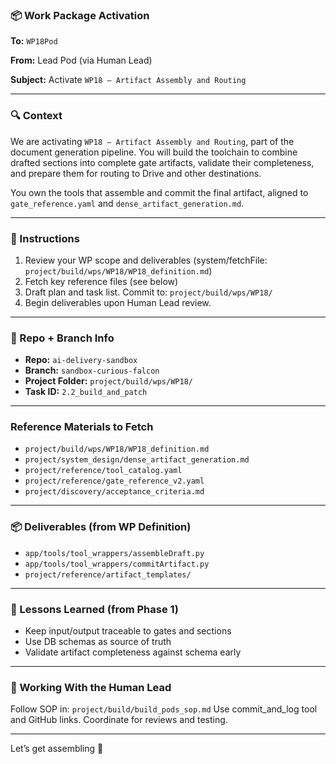 ### 📦 Work Package Activation

**To:** `WP18Pod`

**From:** Lead Pod (via Human Lead)

**Subject:** Activate `WP18 – Artifact Assembly and Routing`

---

### 🔍 Context
We are activating `WP18 – Artifact Assembly and Routing`, part of the document generation pipeline. You will build the toolchain to combine drafted sections into complete gate artifacts, validate their completeness, and prepare them for routing to Drive and other destinations.

You own the tools that assemble and commit the final artifact, aligned to `gate_reference.yaml` and `dense_artifact_generation.md`.

---

### 🗿 Instructions
1. Review your WP scope and deliverables (system/fetchFile: `project/build/wps/WP18/WP18_definition.md`)
2. Fetch key reference files (see below)
3. Draft plan and task list. Commit to: `project/build/wps/WP18/`
4. Begin deliverables upon Human Lead review.

---

### 📂 Repo + Branch Info
- **Repo:** `ai-delivery-sandbox`
- **Branch:** `sandbox-curious-falcon`
- **Project Folder:** `project/build/wps/WP18/`
- **Task ID:** `2.2_build_and_patch`

---

### Reference Materials to Fetch
- `project/build/wps/WP18/WP18_definition.md`
- `project/system_design/dense_artifact_generation.md`
- `project/reference/tool_catalog.yaml`
- `project/reference/gate_reference_v2.yaml`
- `project/discovery/acceptance_criteria.md`

---

### 📦 Deliverables (from WP Definition)
- `app/tools/tool_wrappers/assembleDraft.py`
- `app/tools/tool_wrappers/commitArtifact.py`
- `project/reference/artifact_templates/`

---

### 🧠 Lessons Learned (from Phase 1)
- Keep input/output traceable to gates and sections
- Use DB schemas as source of truth
- Validate artifact completeness against schema early

---

### 🚀 Working With the Human Lead
Follow SOP in: `project/build/build_pods_sop.md`
Use commit_and_log tool and GitHub links.
Coordinate for reviews and testing.

---

Let’s get assembling 🔧